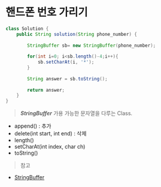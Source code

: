 # 핸드폰 번호 가리기
```Java
class Solution {
    public String solution(String phone_number) {
        
        StringBuffer sb= new StringBuffer(phone_number);
        
        for(int i=0; i<sb.length()-4;i++){
            sb.setCharAt(i, '*');
        }
        
        String answer = sb.toString();
        
        return answer;
    }
}
```

> ___StringBuffer___
가용 가능한 문자열을 다루는 Class.
- append() : 추가
- delete(int start, int end) : 삭제
- length()
- setCharAt(int index, char ch)
- toString()

>참고
- [StringBuffer](https://docs.oracle.com/javase/8/docs/api/java/lang/StringBuffer.html)